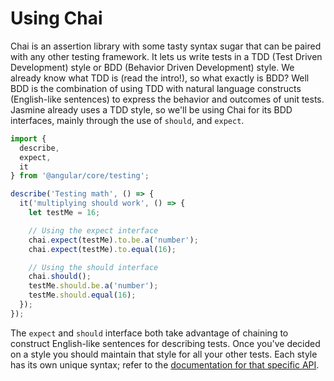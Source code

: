 # Using Chai

Chai is an assertion library with some tasty syntax sugar that can be paired with any other testing framework. It lets us write tests in a TDD (Test Driven Development) style or BDD (Behavior Driven Development) style. We already know what TDD is (read the intro!), so what exactly is BDD? Well BDD is the combination of using TDD with natural language constructs (English-like sentences) to express the behavior and outcomes of unit tests. Jasmine already uses a TDD style, so we'll be using Chai for its BDD interfaces, mainly through the use of `should`, and `expect`.

```js
import {
  describe,
  expect,
  it
} from '@angular/core/testing';

describe('Testing math', () => {
  it('multiplying should work', () => {
    let testMe = 16;

    // Using the expect interface
    chai.expect(testMe).to.be.a('number');
    chai.expect(testMe).to.equal(16);

    // Using the should interface
    chai.should();
    testMe.should.be.a('number');
    testMe.should.equal(16);
  });
});
```

The `expect` and `should` interface both take advantage of chaining to construct English-like sentences for describing tests. Once you've decided on a style you should maintain that style for all your other tests. Each style has its own unique syntax; refer to the [documentation for that specific API](http://Chaijs.com/guide/styles/).
